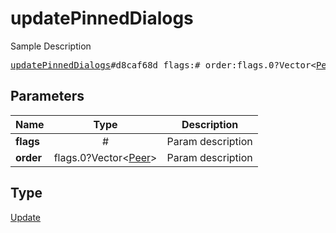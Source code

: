 # updatePinnedDialogs

Sample Description

<pre>
<a href="../constructor/updatePinnedDialogs.md">updatePinnedDialogs</a>#d8caf68d flags:# order:flags.0?Vector&lt;<a href="../type/Peer.md">Peer</a>&gt; = <a href="../type/Update.md">Update</a>;
</pre>
## Parameters

| Name | Type | Description |
|------|:----:|-------------|
| **flags** | # | Param description |
| **order** | flags.0?Vector&lt;<a href="../type/Peer.md">Peer</a>&gt; | Param description |

## Type

<a href="../type/Update.md">Update</a>
